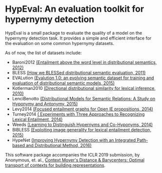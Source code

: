 # HypEval: An evaluation toolkit for hypernymy detection

HypEval is a small package to evaluate the quality of a model on the hypernymy detection task.
It provides a simple and efficient interface for the evaluation on some common hypernymy datasets.

As of now, the list of datasets include:
- Baroni2012 [(Entailment above the word level in distributional semantics, 2012)](https://dl.acm.org/citation.cfm?id=2380822)
- BLESS [(How we BLESSed distributional semantic evaluation, 2011)](https://dl.acm.org/citation.cfm?id=2140491)
- EVALution [(Evalution 1.0: an evolving semantic dataset for training and evaluation of distributional semantic models, 2015)](https://www.aclweb.org/anthology/W15-4208)
- Kotlerman2010 [(Directional distributional similarity for lexical inference, 2010)](https://dl.acm.org/citation.cfm?id=1897650)
- LenciBenotto [(Distributional Models for Semantic Relations: A Study on Hyponymy and Antonymy, 2015)](https://books.google.ch/books/about/Distributional_Models_for_Semantic_Relat.html?id=J-aAnQAACAAJ&redir_esc=y)
- Levy2014 [(Focused entailment graphs for Open IE propositions, 2014)](http://www.aclweb.org/anthology/W14-1610)
- Turney2014 [(
Experiments with Three Approaches to Recognizing Lexical Entailment, 2014)](https://arxiv.org/abs/1401.8269)
- Weeds [(Learning to Distinguish Hypernyms and Co-Hyponyms, 2014)](http://www.aclweb.org/anthology/C14-1212)
- BIBLESS [(Exploiting image generality for lexical entailment detection, 2015)](https://aclanthology.coli.uni-saarland.de/papers/P15-2020/p15-2020)
- HypeNet [(Improving Hypernymy Detection with an Integrated Path-based and Distributional Method, 2016)](http://aclweb.org/anthology/P16-1226)

This software package accompanies the ICLR 2019 submission, by Anonymous, et. al., 
[Context Mover's Distance & Barycenters: Optimal transport of contexts for building representations](https://openreview.net/forum?id=HJG7m2AcF7).
